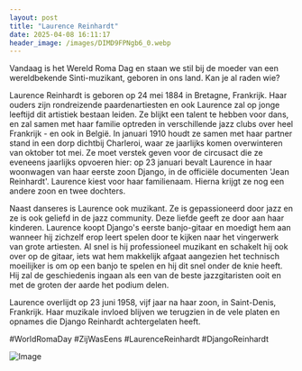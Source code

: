 ```yaml
---
layout: post
title: "Laurence Reinhardt"
date: 2025-04-08 16:11:17
header_image: /images/DIMD9FPNgb6_0.webp
---
```


Vandaag is het Wereld Roma Dag en staan we stil bij de moeder van een wereldbekende Sinti-muzikant, geboren in ons land. Kan je al raden wie? 

Laurence Reinhardt is geboren op 24 mei 1884 in Bretagne, Frankrijk. Haar ouders zijn rondreizende paardenartiesten en ook Laurence zal op jonge leeftijd dit artistiek bestaan leiden. Ze blijkt een talent te hebben voor dans, en zal samen met haar familie optreden in verschillende jazz clubs over heel Frankrijk - en ook in België. In januari 1910 houdt ze samen met haar partner stand in een dorp dichtbij Charleroi, waar ze jaarlijks komen overwinteren van oktober tot mei. Ze moet verstek geven voor de circusact die ze eveneens jaarlijks opvoeren hier: op 23 januari bevalt Laurence in haar woonwagen van haar eerste zoon Django, in de officiële documenten 'Jean Reinhardt'. Laurence kiest voor haar familienaam. Hierna krijgt ze nog een andere zoon en twee dochters. 

Naast danseres is Laurence ook muzikant. Ze is gepassioneerd door jazz en ze is ook geliefd in de jazz community. Deze liefde geeft ze door aan haar kinderen. Laurence koopt Django's eerste banjo-gitaar en moedigt hem aan wanneer hij zichzelf erop leert spelen door te kijken naar het vingerwerk van grote artiesten. Al snel is hij professioneel muzikant en schakelt hij ook over op de gitaar, iets wat hem makkelijk afgaat aangezien het technisch moeilijker is om op een banjo te spelen en hij dit snel onder de knie heeft. Hij zal de geschiedenis ingaan als een van de beste jazzgitaristen ooit en met de groten der aarde het podium delen.

Laurence overlijdt op 23 juni 1958, vijf jaar na haar zoon, in Saint-Denis, Frankrijk. Haar muzikale invloed blijven we terugzien in de vele platen en opnames die Django Reinhardt achtergelaten heeft.

#WorldRomaDay #ZijWasEens #LaurenceReinhardt #DjangoReinhardt

![Image](/zij.was.eens/images/DIMD9FPNgb6_0.webp)
